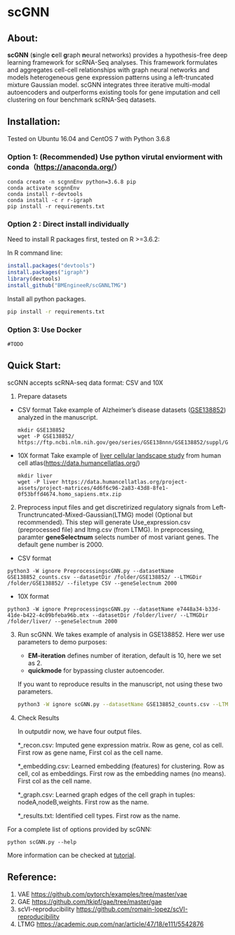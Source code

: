# scGNN   

## About:

__scGNN__ (**s**ingle **c**ell **g**raph **n**eural networks) provides a hypothesis-free deep learning framework for scRNA-Seq analyses. This framework formulates and aggregates cell-cell relationships with graph neural networks and models heterogeneous gene expression patterns using a left-truncated mixture Gaussian model. scGNN integrates three iterative multi-modal autoencoders and outperforms existing tools for gene imputation and cell clustering on four benchmark scRNA-Seq datasets.

## Installation:

Tested on Ubuntu 16.04 and CentOS 7 with Python 3.6.8

### Option 1: (Recommended) Use python virutal enviorment with conda（<https://anaconda.org/>）

```shell
conda create -n scgnnEnv python=3.6.8 pip
conda activate scgnnEnv
conda install r-devtools
conda install -c r r-igraph
pip install -r requirements.txt
```

### Option 2 : Direct install individually

Need to install R packages first, tested on R >=3.6.2:

In R command line:

```R
install.packages("devtools")
install.packages("igraph")
library(devtools)
install_github("BMEngineeR/scGNNLTMG")
```

Install all python packages.

```bash
pip install -r requirements.txt
```

### Option 3: Use Docker 
    
    #TODO

## Quick Start:

scGNN accepts scRNA-seq data format: CSV and 10X

1. Prepare datasets

- CSV format
    Take example of Alzheimer’s disease datasets ([GSE138852](https://www.ncbi.nlm.nih.gov/geo/query/acc.cgi?acc=GSE138852)) analyzed in the manuscript.
    ```shell
    mkdir GSE138852
    wget -P GSE138852/ https://ftp.ncbi.nlm.nih.gov/geo/series/GSE138nnn/GSE138852/suppl/GSE138852_counts.csv.gz
    ```

- 10X format
    Take example of [liver cellular landscape study](https://data.humancellatlas.org/explore/projects/4d6f6c96-2a83-43d8-8fe1-0f53bffd4674) from human cell atlas(<https://data.humancellatlas.org/>)
    ```shell
    mkdir liver
    wget -P liver https://data.humancellatlas.org/project-assets/project-matrices/4d6f6c96-2a83-43d8-8fe1-0f53bffd4674.homo_sapiens.mtx.zip
    ```
    
2. Preprocess input files and get discretirized regulatory signals from Left-Trunctruncated-Mixed-Gaussian(LTMG) model (Optional but recommended). This step will generate Use_expression.csv (preprocessed file) and ltmg.csv (from LTMG). 
In preprocessing, paramter **geneSelectnum** selects number of most variant genes. The default gene number is 2000.  

- CSV format

```shell
python3 -W ignore PreprocessingscGNN.py --datasetName GSE138852_counts.csv --datasetDir /folder/GSE138852/ --LTMGDir /folder/GSE138852/ --filetype CSV --geneSelectnum 2000
```

- 10X format

```shell
python3 -W ignore PreprocessingscGNN.py --datasetName e7448a34-b33d-41de-b422-4c09bfeba96b.mtx --datasetDir /folder/liver/ --LTMGDir /folder/liver/ --geneSelectnum 2000
```

3. Run scGNN. We takes example of analysis in GSE138852. Here wer use parameters to demo purposes: 
    - **EM-iteration** defines number of iteration, default is 10, here we set as 2. 
    - **quickmode** for bypassing cluster autoencoder. 
    
    If you want to reproduce results in the manuscript, not using these two parameters. 

    ```bash
    python3 -W ignore scGNN.py --datasetName GSE138852_counts.csv --LTMGDir /folder/GSE138852/ --outputDir outputdir/ --EM-iteration 2 --quickmode
    ```

4. Check Results
    
    In outputdir now, we have four output files.
    
    *_recon.csv:        Imputed gene expression matrix. Row as gene, col as cell. First row as gene name, First col as the cell name. 

    *_embedding.csv:    Learned embedding (features) for clustering. Row as cell, col as embeddings. First row as the embedding names (no means). First col as the cell name.

    *_graph.csv:        Learned graph edges of the cell graph in tuples: nodeA,nodeB,weights. First row as the name.

    *_results.txt:      Identified cell types. First row as the name. 

For a complete list of options provided by scGNN:

```
python scGNN.py --help
```

More information can be checked at [tutorial](https://github.com/scgnn/scGNN/tutorial).

## Reference:

1. VAE <https://github.com/pytorch/examples/tree/master/vae>
2. GAE <https://github.com/tkipf/gae/tree/master/gae>
3. scVI-reproducibility <https://github.com/romain-lopez/scVI-reproducibility>
4. LTMG <https://academic.oup.com/nar/article/47/18/e111/5542876>
